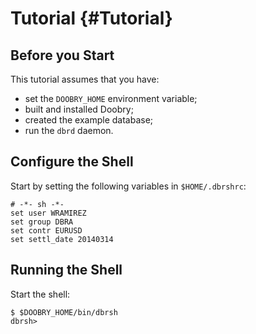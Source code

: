 Tutorial {#Tutorial}
========

Before you Start
----------------

This tutorial assumes that you have:
- set the `DOOBRY_HOME` environment variable;
- built and installed Doobry;
- created the example database;
- run the `dbrd` daemon.

Configure the Shell
-------------------

Start by setting the following variables in `$HOME/.dbrshrc`:

    # -*- sh -*-
    set user WRAMIREZ
    set group DBRA
    set contr EURUSD
    set settl_date 20140314

Running the Shell
-----------------

Start the shell:

    $ $DOOBRY_HOME/bin/dbrsh 
    dbrsh> 
